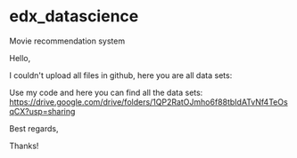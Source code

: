 # edx_datascience
Movie recommendation system

Hello, 

I couldn't upload all files in github, here you are all data sets:

Use my code and here you can find all the data sets: https://drive.google.com/drive/folders/1QP2RatOJmho6f88tbIdATvNf4TeOsqCX?usp=sharing

Best regards,

Thanks!
